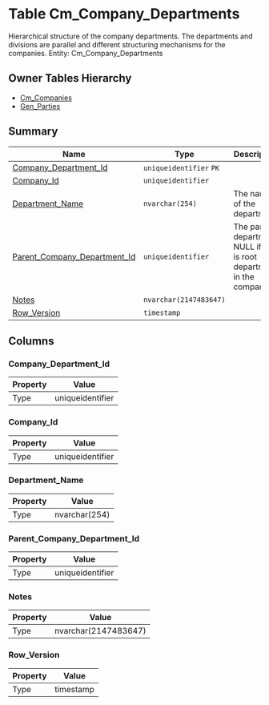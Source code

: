 # Table Cm_Company_Departments

Hierarchical structure of the company departments. The departments and divisions are parallel and different structuring mechanisms for the companies. Entity: Cm_Company_Departments

## Owner Tables Hierarchy

* [Cm_Companies](Cm_Companies.md)
* [Gen_Parties](Gen_Parties.md)

## Summary

| Name | Type | Description |
| - | - | --- |
|[Company_Department_Id](#company_department_id)|`uniqueidentifier` `PK`||
|[Company_Id](#company_id)|`uniqueidentifier` ||
|[Department_Name](#department_name)|`nvarchar(254)` |The name of the department.|
|[Parent_Company_Department_Id](#parent_company_department_id)|`uniqueidentifier` |The parent department. NULL if this is root department in the company|
|[Notes](#notes)|`nvarchar(2147483647)` ||
|[Row_Version](#row_version)|`timestamp` ||

## Columns

### Company_Department_Id

| Property | Value |
| - | - |
|Type|uniqueidentifier|

### Company_Id

| Property | Value |
| - | - |
|Type|uniqueidentifier|

### Department_Name

| Property | Value |
| - | - |
|Type|nvarchar(254)|

### Parent_Company_Department_Id

| Property | Value |
| - | - |
|Type|uniqueidentifier|

### Notes

| Property | Value |
| - | - |
|Type|nvarchar(2147483647)|

### Row_Version

| Property | Value |
| - | - |
|Type|timestamp|


